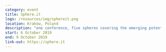 ```yaml
---
category: event
title: Sphere.it
logo: /resources/img/sphereit.png
location: Kraków, Poland
description: "one conference, five spheres covering the emerging potential of software technology"
start: 6 October 2019
end: 9 October 2019
link-out: https://sphere.it
---
```

